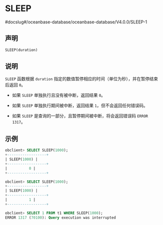 SLEEP 
==========================
#docslug#/oceanbase-database/oceanbase-database/V4.0.0/SLEEP-1


声明 
-----------------------

```sql
SLEEP(duration)
```



说明 
-----------------------

`SLEEP` 函数根据 `duration` 指定的数值暂停相应的时间（单位为秒），并在暂停结束后返回 `0`。

* 如果 `SLEEP` 单独执行且没有被中断，返回结果 `0`。

  

* 如果 `SLEEP` 单独执行期间被中断，返回结果 `1`，但不会返回任何错误码。

  

* 如果 `SLEEP` 是查询的一部分，且暂停期间被中断，将会返回错误码 `ERROR 1317`。

  




示例 
-----------------------

```sql
obclient> SELECT SLEEP(1000);
+------------------+
| SLEEP(1000) |
+------------------+
|          0 |
+------------------+

obclient> SELECT SLEEP(1000);
+------------------+
| SLEEP(1000) |
+------------------+
|          1 |
+------------------+

obclient> SELECT 1 FROM t1 WHERE SLEEP(1000);
ERROR 1317 (70100): Query execution was interrupted
```


